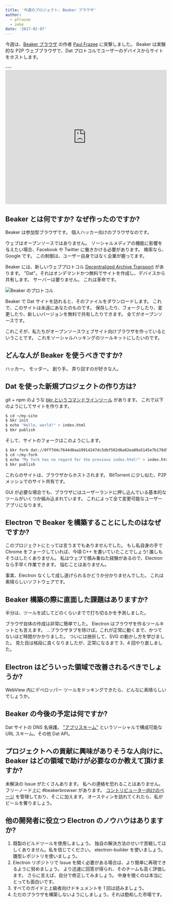 ```yaml
---
title: '今週のプロジェクト: Beaker ブラウザ'
author:
  - pfrazee
  - zeke
date: '2017-02-07'
---
```


今週は、[Beaker ブラウザ](https://beakerbrowser.com/) の作者 [Paul Frazee](http://pfrazee.github.io/) に突撃しました。 Beaker は実験的な P2P ウェブブラウザで、Dat プロトコルでユーザーのデバイスからサイトをホストします。

---<iframe width="100%" height="420" src="https://www.youtube.com/embed/Bem9nRpyPEs" frameborder="0" allowfullscreen mark="crwd-mark"></iframe>

## Beaker とは何ですか? なぜ作ったのですか?

Beaker は参加型ブラウザです。 個人ハッカー向けのブラウザなのです。

ウェブはオープンソースではありません。 ソーシャルメディアの機能に影響を与えたい場合、Facebook や Twitter に働きかける必要があります。 検索なら、Google です。 この制御は、ユーザー自身ではなく企業が握ってます。

Beaker には、新しいウェブプロトコル [Decentralized Archive Transport](https://datprotocol.com) があります。 "Dat"。それはオンデマンドかつ無料でサイトを作成し、デバイスから共有します。 サーバーは要りません。 これは革命です。

![Beaker のプロトコル](https://cloud.githubusercontent.com/assets/2289/22560648/3defed5c-e92a-11e6-93f8-956cafafe3be.jpg)

Beaker で Dat サイトを訪れると、そのファイルをダウンロードします。 これで、このサイトは永遠にあなたのものです。 保存したり、フォークしたり、変更したり、新しいバージョンを無料で共有したりできます。 全てがオープンソースです。

これこそが、私たちがオープンソースウェブサイト向けブラウザを作っているということです。 これをソーシャルハッキングのツールキットにしたいのです。

## どんな人が Beaker を使うべきですか?

ハッカー。 モッダー。 創り手。 弄り回すのが好きな人。

## Dat を使った新規プロジェクトの作り方は?

git + npm のような [bkr というコマンドラインツール](https://github.com/beakerbrowser/bkr) があります。 これで以下のようにしてサイトを作ります。

```bash
$ cd ~/my-site
$ bkr init
$ echo "Hello, world!" > index.html
$ bkr publish
```

そして、サイトのフォークはこのようにします。

```bash
$ bkr fork dat://0ff7d4c7644d0aa19914247dc5dbf502d6a02ea89a5145e7b178d57db00504cd/ ~/my-fork
$ cd ~/my-fork
$ echo "My fork has no regard for the previous index.html!" > index.html
$ bkr publish
```

これらのサイトは、ブラウザからホストされます。 BitTorrent に少し似た、P2P メッシュでのサイト共有です。

GUI が必要な場合でも、ブラウザにはユーザーランドに押し込んでいる基本的なツールがいくつか組み込まれています。 これによって全て変更可能なユーザーアプリになります。

## Electron で Beaker を構築することにしたのはなぜですか?

このプロジェクトにとっては言うまでもありませんでした。 もし私自身の手で Chrome をフォークしていれば、今頃 C++ を書いていたことでしょう! 誰しもそうはしたくありません。 私はウェブで積み重ねた経験があるので、Electron なら手早く作業できます。 悩むことはありません。

事実、Electron なくして成し遂げられるかどうか分かりませんでした。 これは素晴らしいソフトウェアです。

## Beaker 構築の際に直面した課題はありますか?

半分は、ツールを試してどのくらいまでで打ち切るかを予測しました。

ブラウザ自体の作成は非常に簡単でした。 Electron はブラウザを作るツールキットとも言えます。 ...ブラウザタブを除けば。これが正常に動くまで、かつてないほど時間がかかりました。 ついには挫折して、SVG の動かし方を学びました。 見た目は格段に良くなりましたが、正常になるまで 3、4 回やり直しました。

## Electron はどういった領域で改善されるべきでしょうか?

WebView 内にデベロッパー ツールをドッキングできたら、どんなに素晴らしいでしょうか。

## Beaker の今後の予定は何ですか?

Dat サイトの DNS 名保護。 ["アプリスキーム"](https://github.com/beakerbrowser/beaker/wiki/App-Scheme) というソーシャルで構成可能な URL スキーム。その他 Dat API。

## プロジェクトへの貢献に興味がありそうな人向けに、Beaker はどの領域で助けが必要なのか教えて頂けますか?

未解決の Issue がたくさんあります。 私への連絡を恐れることはありません。 フリーノード上に #beakerbrowser があります。 [コントリビューター向けのページ](https://beakerbrowser.com/docs/team.html) を管理しており、そこに加えます。 オースティンを訪れてくれたら、私がビールを奢りましょう。

## 他の開発者に役立つ Electron のノウハウはありますか?

1. 既製のビルドツールを使用しましょう。 独自の解決方法のせいで苦戦してほしくありません。私を信じてください。 electron-builder を使いましょう。 雛型レポジトリを使いましょう。
2. Electron リポジトリで Issue を開く必要がある場合は、より簡単に再現できるように努めましょう。 より迅速に回答が得られ、そのチームも高く評価します。 さらに言えば、自分で修正してみましょう。 中身を覗くのは本当にとっても面白いです。
3. すべてのガイドと上級者向けドキュメントを 1 回は読みましょう。
4. ただのブラウザを構築しないようにしましょう。それは飽和した市場です。

